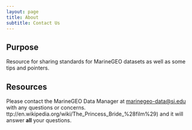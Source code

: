 ```yaml
---
layout: page
title: About
subtitle: Contact Us
---
```


## Purpose

Resource for sharing standards for MarineGEO datasets as well as some tips and pointers.

## Resources

Please contact the MarineGEO Data Manager at <marinegeo-data@si.edu> with any questions or concerns.
ttp://en.wikipedia.org/wiki/The_Princess_Bride_%28film%29) and it will answer **all** your questions.
